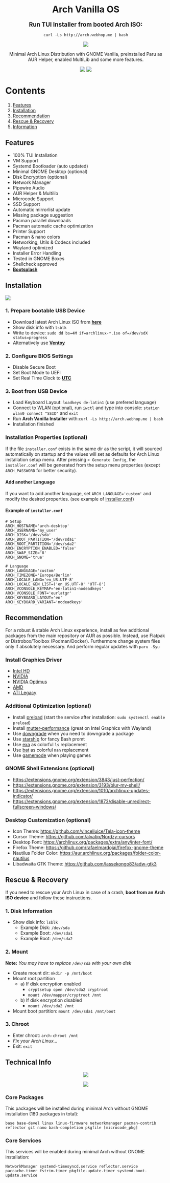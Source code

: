 <div align="center">
  <h1>Arch Vanilla OS</h1>
  <p><b style="font-size: 14pt">Run TUI Installer from booted Arch ISO:</b></p>

```
curl -Ls http://arch.webhop.me | bash
```

  <p><img src="./screenshots/desktop.jpg" /></p>
  <p>Minimal Arch Linux Distribution with GNOME Vanilla, preinstalled Paru as AUR Helper, enabled MultiLib and some more features.</p>
  <p>
    <img src="https://img.shields.io/badge/MAINTAINED-YES-green?style=for-the-badge">
    <img src="https://img.shields.io/badge/LICENSE-MIT-blue?style=for-the-badge">
  </p>
</div>

# Contents

1. [Features](#features)
2. [Installation](#installation)
3. [Recommendation](#recommendation)
4. [Rescue & Recovery](#rescue--recovery)
5. [Information](#technical-info)

## Features

- 100% TUI Installation
- VM Support
- Systemd Bootloader (auto updated)
- Minimal GNOME Desktop (optional)
- Disk Encryption (optional)
- Network Manager
- Pipewire Audio
- AUR Helper & Multilib
- Microcode Support
- SSD Support
- Automatic mirrorlist update
- Missing package suggestion
- Pacman parallel downloads
- Pacman automatic cache optimization
- Printer Support
- Pacman & nano colors
- Networking, Utils & Codecs included
- Wayland optimized
- Installer Error Handling
- Tested in GNOME Boxes
- Shellcheck approved
- **[Bootsplash](https://github.com/murkl/plymouth-theme-arch-elegant)**

## Installation

<p><img src="./screenshots/installer.png" /></p>

### 1. Prepare bootable USB Device

- Download latest Arch Linux ISO from **[here](https://www.archlinux.de/download)**
- Show disk info with `lsblk`
- Write to device: `sudo dd bs=4M if=archlinux-*.iso of=/dev/sdX status=progress`
- Alternatively use **[Ventoy](https://www.ventoy.net/en/download.html)**

### 2. Configure BIOS Settings

- Disable Secure Boot
- Set Boot Mode to UEFI
- Set Real Time Clock to **[UTC](https://time.is/de/UTC)**

### 3. Boot from USB Device

- Load Keyboard Layout: `loadkeys de-latin1` (use prefered language)
- Connect to WLAN (optional), run `iwctl` and type into console: `station wlan0 connect "SSID"` and `exit`
- Run **Arch Vanilla Installer** with:`curl -Ls http://arch.webhop.me | bash`
- Installation finished

### Installation Properties (optional)

If the file `installer.conf` exists in the same dir as the script, it will sourced automatically on startup and the values will set as defaults for Arch Linux installation setup menu. After pressing `> Generate Config`, the `installer.conf` will be generated from the setup menu properties (except `ARCH_PASSWORD` for better security).

#### Add another Language

If you want to add another language, set `ARCH_LANGUAGE='custom'` and modify the desired properties. (see example of [installer.conf](#example-of-installerconf))

#### Example of `installer.conf`

```
# Setup
ARCH_HOSTNAME='arch-desktop'
ARCH_USERNAME='my_user'
ARCH_DISK='/dev/sda'
ARCH_BOOT_PARTITION='/dev/sda1'
ARCH_ROOT_PARTITION='/dev/sda2'
ARCH_ENCRYPTION_ENABLED='false'
ARCH_SWAP_SIZE='8'
ARCH_GNOME='true'

# Language
ARCH_LANGUAGE='custom'
ARCH_TIMEZONE='Europe/Berlin'
ARCH_LOCALE_LANG='en_US.UTF-8'
ARCH_LOCALE_GEN_LIST=('en_US.UTF-8' 'UTF-8')
ARCH_VCONSOLE_KEYMAP='en-latin1-nodeadkeys'
ARCH_VCONSOLE_FONT='eurlatgr'
ARCH_KEYBOARD_LAYOUT='en'
ARCH_KEYBOARD_VARIANT='nodeadkeys'
```

## Recommendation

For a robust & stable Arch Linux experience, install as few additional packages from the main repository or AUR as possible. Instead, use Flatpak or Distrobox/Toolbox (Podman/Docker). Furthermore change system files only if absolutely necessary. And perform regular updates with `paru -Syu`

### Install Graphics Driver

- [Intel HD](https://wiki.archlinux.org/title/Intel_graphics#Installation)
- [NVIDIA](https://wiki.archlinux.org/title/NVIDIA#Installation)
- [NVIDIA Optimus](https://wiki.archlinux.org/title/NVIDIA_Optimus#Available_methods)
- [AMD](https://wiki.archlinux.org/title/AMDGPU#Installation)
- [ATI Legacy](https://wiki.archlinux.org/title/ATI#Installation)

### Additional Optimization (optional)

- Install [preload](https://wiki.archlinux.org/title/Preload) (start the service after installation: `sudo systemctl enable preload`)
- Install [mutter-performance](https://aur.archlinux.org/packages/mutter-performance) (great on Intel Graphics with Wayland)
- Use [downgrade](https://aur.archlinux.org/packages/downgrade) when you need to downgrade a package
- Use [starship](https://starship.rs/) for fancy Bash promt
- Use [exa](https://archlinux.org/packages/extra/x86_64/exa/) as colorful `ls` replacement
- Use [bat](https://archlinux.org/packages/extra/x86_64/bat/) as colorful `man` replacement
- Use [gamemode](https://wiki.archlinux.org/title/Gamemode) when playing games

### GNOME Shell Extensions (optional)

- https://extensions.gnome.org/extension/3843/just-perfection/
- https://extensions.gnome.org/extension/3193/blur-my-shell/
- https://extensions.gnome.org/extension/1010/archlinux-updates-indicator/
- https://extensions.gnome.org/extension/1873/disable-unredirect-fullscreen-windows/

### Desktop Customization (optional)

- Icon Theme: https://github.com/vinceliuice/Tela-icon-theme
- Cursor Theme: https://github.com/alvatip/Nordzy-cursors
- Desktop Font: https://archlinux.org/packages/extra/any/inter-font/
- Firefox Theme: https://github.com/rafaelmardojai/firefox-gnome-theme
- Nautilus Folder Color: https://aur.archlinux.org/packages/folder-color-nautilus
- Libadwaita GTK Theme: https://github.com/lassekongo83/adw-gtk3

## Rescue & Recovery

If you need to rescue your Arch Linux in case of a crash, **boot from an Arch ISO device** and follow these instructions.

### 1. Disk Information

- Show disk info: `lsblk`
  - Example Disk: `/dev/sda`
  - Example Boot: `/dev/sda1`
  - Example Root: `/dev/sda2`

### 2. Mount

**Note:** _You may have to replace `/dev/sda` with your own disk_

- Create mount dir: `mkdir -p /mnt/boot`
- Mount root partition
  - a) If disk encryption enabled
    - `cryptsetup open /dev/sda2 cryptroot`
    - `mount /dev/mapper/cryptroot /mnt`
  - b) If disk encryption disabled
    - `mount /dev/sda2 /mnt`
- Mount boot partition: `mount /dev/sda1 /mnt/boot`

### 3. Chroot

- Enter chroot: `arch-chroot /mnt`
- _Fix your Arch Linux..._
- Exit: `exit`

## Technical Info

<div align="center">
<p><img src="screenshots/neofetch.png" /></p>
<p><img src="screenshots/apps.png" /></p>
</div>

### Core Packages

This packages will be installed during minimal Arch without GNOME installation (180 packages in total):

```
base base-devel linux linux-firmware networkmanager pacman-contrib reflector git nano bash-completion pkgfile [microcode_pkg]
```

### Core Services

This services will be enabled during minimal Arch without GNOME installation:

```
NetworkManager systemd-timesyncd.service reflector.service paccache.timer fstrim.timer pkgfile-update.timer systemd-boot-update.service
```
